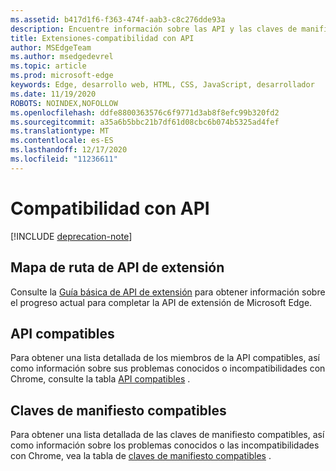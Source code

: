 ```yaml
---
ms.assetid: b417d1f6-f363-474f-aab3-c8c276dde93a
description: Encuentre información sobre las API y las claves de manifiesto actuales y futuras de las extensiones de Microsoft Edge.
title: Extensiones-compatibilidad con API
author: MSEdgeTeam
ms.author: msedgedevrel
ms.topic: article
ms.prod: microsoft-edge
keywords: Edge, desarrollo web, HTML, CSS, JavaScript, desarrollador
ms.date: 11/19/2020
ROBOTS: NOINDEX,NOFOLLOW
ms.openlocfilehash: ddfe8800363576c6f9771d3ab8f8efc99b320fd2
ms.sourcegitcommit: a35a6b5bbc21b7df61d08cbc6b074b5325ad4fef
ms.translationtype: MT
ms.contentlocale: es-ES
ms.lasthandoff: 12/17/2020
ms.locfileid: "11236611"
---
```

# Compatibilidad con API  

[!INCLUDE [deprecation-note](includes/deprecation-note.md)]  

## Mapa de ruta de API de extensión
Consulte la [Guía básica de API de extensión](./api-support/extension-API-roadmap.md) para obtener información sobre el progreso actual para completar la API de extensión de Microsoft Edge.

## API compatibles
Para obtener una lista detallada de los miembros de la API compatibles, así como información sobre sus problemas conocidos o incompatibilidades con Chrome, consulte la tabla [API compatibles](./api-support/supported-APIs.md) .

## Claves de manifiesto compatibles
Para obtener una lista detallada de las claves de manifiesto compatibles, así como información sobre los problemas conocidos o las incompatibilidades con Chrome, vea la tabla de [claves de manifiesto compatibles](./api-support/supported-manifest-keys.md) .
